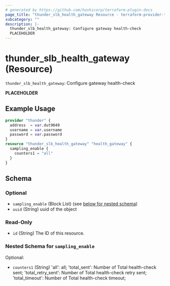 ```yaml
---
# generated by https://github.com/hashicorp/terraform-plugin-docs
page_title: "thunder_slb_health_gateway Resource - terraform-provider-thunder"
subcategory: ""
description: |-
  thunder_slb_health_gateway: Configure gateway health-check
  PLACEHOLDER
---
```


# thunder_slb_health_gateway (Resource)

`thunder_slb_health_gateway`: Configure gateway health-check

__PLACEHOLDER__

## Example Usage

```terraform
provider "thunder" {
  address  = var.dut9049
  username = var.username
  password = var.password
}
resource "thunder_slb_health_gateway" "health_gateway" {
  sampling_enable {
    counters1 = "all"
  }
}
```

<!-- schema generated by tfplugindocs -->
## Schema

### Optional

- `sampling_enable` (Block List) (see [below for nested schema](#nestedblock--sampling_enable))
- `uuid` (String) uuid of the object

### Read-Only

- `id` (String) The ID of this resource.

<a id="nestedblock--sampling_enable"></a>
### Nested Schema for `sampling_enable`

Optional:

- `counters1` (String) 'all': all; 'total_sent': Number of Total health-check sent; 'total_retry_sent': Number of Total health-check retry sent; 'total_timeout': Number of Total health-check timeout;


